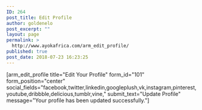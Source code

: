 ```yaml
---
ID: 264
post_title: Edit Profile
author: goldenelo
post_excerpt: ""
layout: page
permalink: >
  http://www.ayokafrica.com/arm_edit_profile/
published: true
post_date: 2018-07-23 16:23:25
---
```

[arm_edit_profile title="Edit Your Profile" form_id="101" form_position="center" social_fields="facebook,twitter,linkedin,googleplush,vk,instagram,pinterest,youtube,dribbble,delicious,tumblr,vine,"  submit_text="Update Profile" message="Your profile has been updated successfully."]